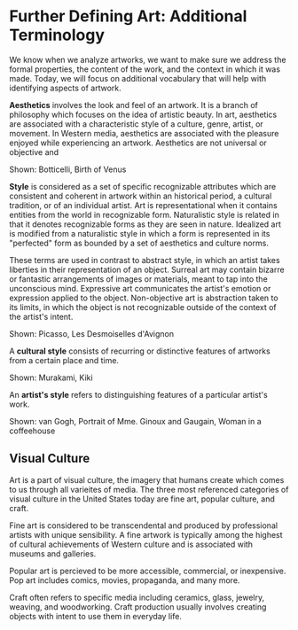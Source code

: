 # Further Defining Art: Additional Terminology
We know when we analyze artworks, we want to make sure we address the formal properties, the content of the work, and the context in which it was made. Today, we will focus on additional vocabulary that will help with identifying aspects of artwork.

**Aesthetics** involves the look and feel of an artwork. It is a branch of philosophy which focuses on the idea of artistic beauty. In art, aesthetics are associated with a characteristic style of a culture, genre, artist, or movement. In Western media, aesthetics are associated with the pleasure enjoyed while experiencing an artwork. Aesthetics are not universal or objective and 

Shown: Botticelli, Birth of Venus

**Style** is considered as a set of specific recognizable attributes which are consistent and coherent in artwork within an historical period, a cultural tradition, or of an individual artist. Art is representational when it contains entities from the world in recognizable form. Naturalistic style is related in that it denotes recognizable forms as they are seen in nature. Idealized art is modified from a naturalistic style in which a form is represented in its "perfected" form as bounded by a set of aesthetics and culture norms. 

These terms are used in contrast to abstract style, in which an artist takes liberties in their representation of an object. Surreal art may contain bizarre or fantastic arrangements of images or materials, meant to tap into the unconscious mind. Expressive art communicates the artist's emotion or expression applied to the object. Non-objective art is abstraction taken to its limits, in which the object is not recognizable outside of the context of the artist's intent.

Shown: Picasso, Les Desmoiselles d'Avignon

A **cultural style** consists of recurring or distinctive features of artworks from a certain place and time.

Shown: Murakami, Kiki

An **artist's style** refers to distinguishing features of a particular artist's work.

Shown: van Gogh, Portrait of Mme. Ginoux and Gaugain, Woman in a coffeehouse

## Visual Culture
Art is a part of visual culture, the imagery that humans create which comes to us through all varieites of media. The three most referenced categories of visual culture in the United States today are fine art, popular culture, and craft.

Fine art is considered to be transcendental and produced by professional artists with unique sensibility. A fine artwork is typically among the highest of cultural achievements of Western culture and is associated with museums and galleries.

Popular art is percieved to be more accessible, commercial, or inexpensive. Pop art includes comics, movies, propaganda, and many more.

Craft often refers to specific media including ceramics, glass, jewelry, weaving, and woodworking. Craft production usually involves creating objects with intent to use them in everyday life. 